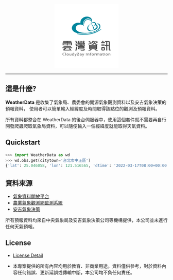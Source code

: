 <p align="center">
  <img src="https://raw.githubusercontent.com/cloudybay/weatherdata-sdk/main/Logo.png">
</p>

---

## 這是什麼?


**WeatherData** 是收集了氣象局、農委會的開源氣象觀測資料以及安吉氣象決策的預報資料，
使用者可以簡單輸入經緯度及時間取得該點位的觀測及預報資料。

所有資料都整合在 WeatherData 的後台伺服器中，使用這個套件就不需要再自行開發爬蟲爬取氣象局資料，可以隨便輸入一個經緯度就能取得天氣資料。


## Quickstart

```python
>>> import WeatherData as wd
>>> wd.obs.get(citytown='台北市中正區')
{'lat': 25.046058, 'lon': 121.516565, 'dtime': '2022-03-17T08:00+00:00', 'ws': 2.7, 'tx': 26.7, 'rh': 58.3, 'pres': 1004.1, 'wd': 307.3039482779834, 'precp_hour': 0.0, 'cloud': 0.28}
```

## 資料來源

- [氣象資料開放平台](https://opendata.cwb.gov.tw/index)
- [農業氣象觀測網監測系統](https://agr.cwb.gov.tw/)
- [安吉氣象決策](https://www.weatherangel.com.tw/company/services2.php)

所有預報資料均來自中央氣象局及安吉氣象決策公司等機構提供，本公司並未進行任何天氣預報。


## License

- [License Detail](https://github.com/cloudybay/weatherdata-sdk/blob/main/LICENSE)

- 本專案提供的所有內容均用於教育、非商業用途。資料僅供參考，對於資料內容任何錯誤、更新延誤或傳輸中斷，本公司均不負任何責任。